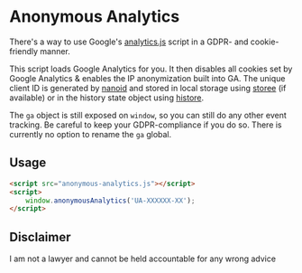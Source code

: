 # Anonymous Analytics

There's a way to use Google's [analytics.js](https://developers.google.com/analytics/devguides/collection/analyticsjs/) script in a GDPR- and cookie-friendly manner.

This script loads Google Analytics for you. It then disables all cookies set by Google Analytics & enables the IP anonymization built into GA. The unique client ID is generated by [nanoid](https://github.com/ai/nanoid) and stored in local storage using [storee](https://github.com/pieterbeulque/storee) (if available) or in the history state object using [histore](https://github.com/developit/histore).

The `ga` object is still exposed on `window`, so you can still do any other event tracking. Be careful to keep your GDPR-compliance if you do so. There is currently no option to rename the `ga` global.

## Usage

```html
<script src="anonymous-analytics.js"></script>
<script>
    window.anonymousAnalytics('UA-XXXXXX-XX');
</script>
```

## Disclaimer

I am not a lawyer and cannot be held accountable for any wrong advice